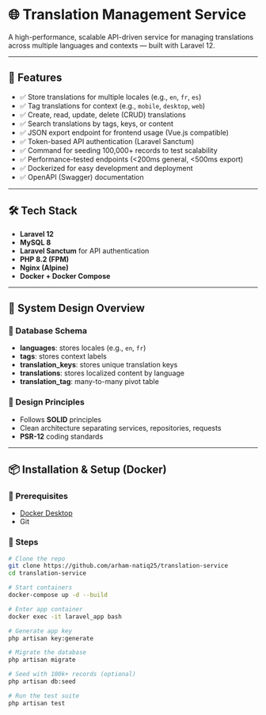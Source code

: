 # 🌐 Translation Management Service

A high-performance, scalable API-driven service for managing translations across multiple languages and contexts — built with Laravel 12.

---

## 🚀 Features

- ✅ Store translations for multiple locales (e.g., `en`, `fr`, `es`)
- ✅ Tag translations for context (e.g., `mobile`, `desktop`, `web`)
- ✅ Create, read, update, delete (CRUD) translations
- ✅ Search translations by tags, keys, or content
- ✅ JSON export endpoint for frontend usage (Vue.js compatible)
- ✅ Token-based API authentication (Laravel Sanctum)
- ✅ Command for seeding 100,000+ records to test scalability
- ✅ Performance-tested endpoints (<200ms general, <500ms export)
- ✅ Dockerized for easy development and deployment
- ✅ OpenAPI (Swagger) documentation

---

## 🛠️ Tech Stack

- **Laravel 12**
- **MySQL 8**
- **Laravel Sanctum** for API authentication
- **PHP 8.2 (FPM)**
- **Nginx (Alpine)**
- **Docker + Docker Compose**

---

## 🧩 System Design Overview

### 📄 Database Schema

- **languages**: stores locales (e.g., `en`, `fr`)
- **tags**: stores context labels
- **translation_keys**: stores unique translation keys
- **translations**: stores localized content by language
- **translation_tag**: many-to-many pivot table

### 🧠 Design Principles

- Follows **SOLID** principles
- Clean architecture separating services, repositories, requests
- **PSR-12** coding standards

---

## 📦 Installation & Setup (Docker)

### 🔧 Prerequisites

- [Docker Desktop](https://www.docker.com/products/docker-desktop)
- Git

### 🧱 Steps

```bash
# Clone the repo
git clone https://github.com/arham-natiq25/translation-service
cd translation-service

# Start containers
docker-compose up -d --build

# Enter app container
docker exec -it laravel_app bash

# Generate app key
php artisan key:generate

# Migrate the database
php artisan migrate

# Seed with 100k+ records (optional)
php artisan db:seed

# Run the test suite
php artisan test
